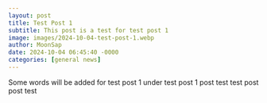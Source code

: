 ```yaml
---
layout: post
title: Test Post 1
subtitle: This post is a test for test post 1
image: images/2024-10-04-test-post-1.webp
author: MoonSap
date: 2024-10-04 06:45:40 -0000
categories: [general news]
---
```

Some words will be added for test post 1 under test post 1 post test test post post test
        